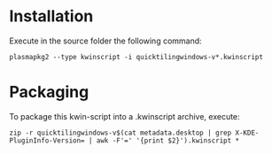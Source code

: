 # Installation

Execute in the source folder the following command:

```
plasmapkg2 --type kwinscript -i quicktilingwindows-v*.kwinscript
```

# Packaging

To package this kwin-script into a .kwinscript archive, execute:

```
zip -r quicktilingwindows-v$(cat metadata.desktop | grep X-KDE-PluginInfo-Version= | awk -F'=' '{print $2}').kwinscript *
```

